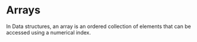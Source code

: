 # Arrays
In Data structures, an array is an ordered collection of elements that can be accessed using a numerical index. 